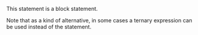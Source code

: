 This statement is a block statement.

Note that as a kind of alternative, in some cases a ternary expression can be used instead of the statement.

